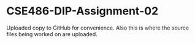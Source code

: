 # CSE486-DIP-Assignment-02
Uploaded copy to GitHub for convenience. Also this is where the source files being worked on are uploaded. 
